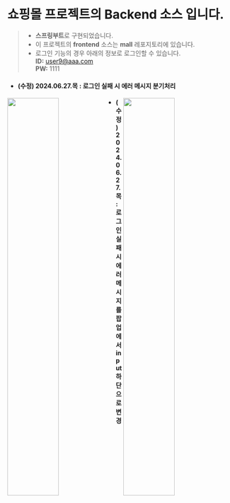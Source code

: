# 쇼핑몰 프로젝트의 Backend 소스 입니다.
> -  **스프링부트**로 구현되었습니다. <br>
> -  이 프로젝트의 **frontend** 소스는 **mall** 레포지토리에 있습니다. <br>
> -  로그인 기능의 경우 아래의 정보로 로그인할 수 있습니다.<br>
  **ID:**   user9@aaa.com  <br>
  **PW:**   1111

+ #### (수정) 2024.06.27.목 : 로그인 실패 시 에러 메시지 분기처리
<img src="https://github.com/likeyellow/mallapi/assets/38120188/f156399a-a13d-4c53-9ca3-13b15c21b23c" width="48%" align="left">
<img src="https://github.com/likeyellow/mallapi/assets/38120188/e24c1e47-5b52-4fea-be52-ab5ea8b5de98" width="48%" align="right"> 

+ #### (수정) 2024.06.27.목 : 로그인 실패 시 에러 메시지를 팝업에서 input 하단으로 변경


